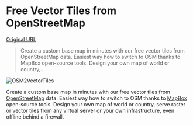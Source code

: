 # Free Vector Tiles from OpenStreetMap

[Original URL](http://osm2vectortiles.org/)

> Create a custom base map in minutes with our free vector tiles from OpenStreetMap data. Easiest way how to switch to OSM thanks to MapBox open-source tools. Design your own map of world or country,...

![OSM2VectorTiles](http://osm2vectortiles.org/img/home-banner-icons.png)

Create a custom base map in minutes with our free vector tiles from [OpenStreetMap](http://openstreetmap.org) data. Easiest way how to switch to OSM thanks to [MapBox](https://github.com/mapbox) open-source tools. Design your own map of world or country, serve raster or vector tiles from any virtual server or your own infrastructure, even offline behind a firewall.
